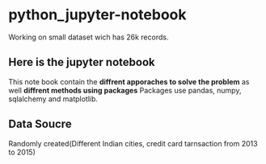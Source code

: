 # python_jupyter-notebook
Working on small dataset wich has 26k records.
## Here is the jupyter notebook
This note book contain the <b>diffrent apporaches to solve the problem</b> as well <b>diffrent methods using packages</b>
Packages use pandas, numpy, sqlalchemy and matplotlib.
## Data Soucre
Randomly created(Different Indian cities, credit card tarnsaction from 2013 to 2015)
